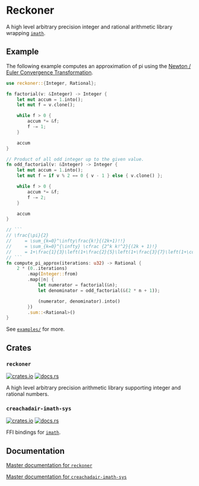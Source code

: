# Reckoner

A high level arbitrary precision integer and rational arithmetic library wrapping [`imath`](https://github.com/creachadair/imath/).

## Example

The following example computes an approximation of pi using the [Newton / Euler Convergence Transformation](https://en.wikipedia.org/wiki/Approximations_of_%CF%80#Other_classical_formulae).

````rust
use reckoner::{Integer, Rational};

fn factorial(v: &Integer) -> Integer {
    let mut accum = 1.into();
    let mut f = v.clone();

    while f > 0 {
        accum *= &f;
        f -= 1;
    }

    accum
}

// Product of all odd integer up to the given value.
fn odd_factorial(v: &Integer) -> Integer {
    let mut accum = 1.into();
    let mut f = if v % 2 == 0 { v - 1 } else { v.clone() };

    while f > 0 {
        accum *= &f;
        f -= 2;
    }

    accum
}

// ```
// \frac{\pi}{2}
//     = \sum_{k=0}^\infty\frac{k!}{(2k+1)!!}
//     = \sum_{k=0}^{\infty} \cfrac {2^k k!^2}{(2k + 1)!}
//     = 1+\frac{1}{3}\left(1+\frac{2}{5}\left(1+\frac{3}{7}\left(1+\cdots\right)\right)\right)
// ```
fn compute_pi_approx(iterations: u32) -> Rational {
    2 * (0..iterations)
        .map(Integer::from)
        .map(|n| {
            let numerator = factorial(&n);
            let denominator = odd_factorial(&(2 * n + 1));

            (numerator, denominator).into()
        })
        .sum::<Rational>()
}
````

See [`examples/`](https://github.com/declanvk/reckoner/tree/master/examples) for more.

## Crates

### `reckoner`

[![crates.io](https://img.shields.io/crates/d/reckoner)](https://crates.io/crates/reckoner) [![docs.rs](https://docs.rs/reckoner/badge.svg)](https://docs.rs/reckoner)

A high level arbitrary precision arithmetic library supporting integer and rational numbers.

### `creachadair-imath-sys`

[![crates.io](https://img.shields.io/crates/d/creachadair-imath-sys)](https://crates.io/crates/creachadair-imath-sys) [![docs.rs](https://docs.rs/creachadair-imath-sys/badge.svg)](https://docs.rs/creachadair-imath-sys)

FFI bindings for [`imath`](https://github.com/creachadair/imath/).

## Documentation

[Master documentation for `reckoner`](https://declanvk.github.io/reckoner/reckoner/index.html)

[Master documentation for `creachadair-imath-sys`](https://declanvk.github.io/reckoner/creachadair_imath_sys/index.html)
